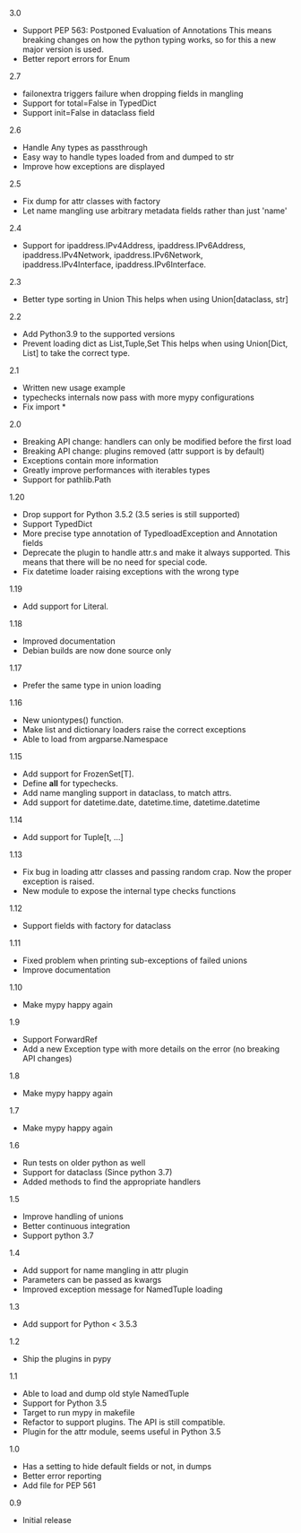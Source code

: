 3.0
* Support PEP 563: Postponed Evaluation of Annotations
  This means breaking changes on how the python typing works,
  so for this a new major version is used.
* Better report errors for Enum

2.7
* failonextra triggers failure when dropping fields in mangling
* Support for total=False in TypedDict
* Support init=False in dataclass field

2.6
* Handle Any types as passthrough
* Easy way to handle types loaded from and dumped to str
* Improve how exceptions are displayed

2.5
* Fix dump for attr classes with factory
* Let name mangling use arbitrary metadata fields rather than just 'name'

2.4
* Support for ipaddress.IPv4Address, ipaddress.IPv6Address,
  ipaddress.IPv4Network, ipaddress.IPv6Network,
  ipaddress.IPv4Interface, ipaddress.IPv6Interface.

2.3
* Better type sorting in Union
  This helps when using Union[dataclass, str]

2.2
* Add Python3.9 to the supported versions
* Prevent loading dict as List,Tuple,Set
  This helps when using Union[Dict, List] to take the correct
  type.

2.1
* Written new usage example
* typechecks internals now pass with more mypy configurations
* Fix import *

2.0
* Breaking API change: handlers can only be modified before the first load
* Breaking API change: plugins removed (attr support is by default)
* Exceptions contain more information
* Greatly improve performances with iterables types
* Support for pathlib.Path

1.20
* Drop support for Python 3.5.2 (3.5 series is still supported)
* Support TypedDict
* More precise type annotation of TypedloadException and Annotation fields
* Deprecate the plugin to handle attr.s and make it always supported.
  This means that there will be no need for special code.
* Fix datetime loader raising exceptions with the wrong type

1.19
* Add support for Literal.

1.18
* Improved documentation
* Debian builds are now done source only

1.17
* Prefer the same type in union loading

1.16
* New uniontypes() function.
* Make list and dictionary loaders raise the correct exceptions
* Able to load from argparse.Namespace

1.15
* Add support for FrozenSet[T].
* Define __all__ for typechecks.
* Add name mangling support in dataclass, to match attrs.
* Add support for datetime.date, datetime.time, datetime.datetime

1.14
* Add support for Tuple[t, ...]

1.13
* Fix bug in loading attr classes and passing random crap.
  Now the proper exception is raised.
* New module to expose the internal type checks functions

1.12
* Support fields with factory for dataclass

1.11
* Fixed problem when printing sub-exceptions of failed unions
* Improve documentation

1.10
* Make mypy happy again

1.9
* Support ForwardRef
* Add a new Exception type with more details on the error (no breaking API changes)

1.8
* Make mypy happy again

1.7
* Make mypy happy again

1.6
* Run tests on older python as well
* Support for dataclass (Since python 3.7)
* Added methods to find the appropriate handlers

1.5
* Improve handling of unions
* Better continuous integration
* Support python 3.7

1.4
* Add support for name mangling in attr plugin
* Parameters can be passed as kwargs
* Improved exception message for NamedTuple loading

1.3
* Add support for Python < 3.5.3

1.2
* Ship the plugins in pypy

1.1
* Able to load and dump old style NamedTuple
* Support for Python 3.5
* Target to run mypy in makefile
* Refactor to support plugins. The API is still compatible.
* Plugin for the attr module, seems useful in Python 3.5

1.0
* Has a setting to hide default fields or not, in dumps
* Better error reporting
* Add file for PEP 561

0.9
* Initial release
